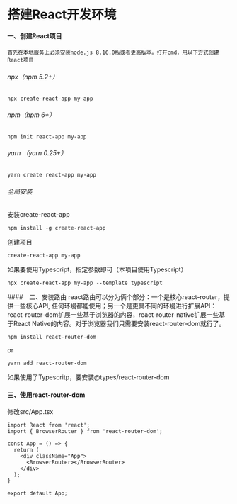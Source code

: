 # 搭建React开发环境

#### 一、创建React项目

    首先在本地服务上必须安装node.js 8.16.0版或者更高版本。打开cmd，用以下方式创建React项目

###### npx（npm 5.2+）

    npx create-react-app my-app

###### npm（npm 6+）

    npm init react-app my-app

###### yarn （yarn 0.25+）

    yarn create react-app my-app

###### 全局安装

安装create-react-app

    npm install -g create-react-app

创建项目

    create-react-app my-app

如果要使用Typescript，指定参数即可（本项目使用Typescript）

    npx create-react-app my-app --template typescript

####　二、安装路由
react路由可以分为俩个部分：一个是核心react-router，提供一些核心API, 任何环境都能使用；另一个是更具不同的环境进行扩展API：react-router-dom扩展一些基于浏览器的内容，react-router-native扩展一些基于React Native的内容。对于浏览器我们只需要安装react-router-dom就行了。

    npm install react-router-dom

or

    yarn add react-router-dom

如果使用了Typescritp，要安装@types/react-router-dom

#### 三、使用react-router-dom

修改src/App.tsx

``` 
import React from 'react';
import { BrowserRouter } from 'react-router-dom';

const App = () => {
  return (
    <div className="App">
      <BrowserRouter></BrowserRouter>
    </div>
  );
}

export default App;

```

